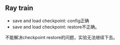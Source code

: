 ## Ray train

- save and load checkpoint: config正确
- save and load checkpoint: restore不正确。

不能解决checkpoint restore的问题，实验无法继续下去。
